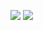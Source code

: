 ![](https://github.com/imElec67/github-stats/blob/master/generated/overview.svg)
![](https://github.com/imElec67/github-stats/blob/master/generated/languages.svg)
